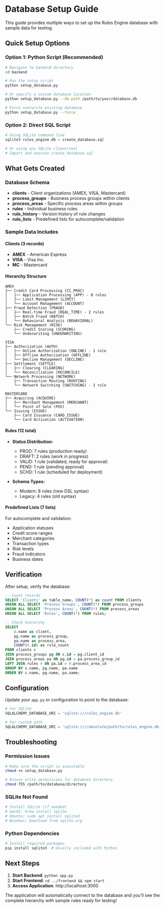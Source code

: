 # Database Setup Guide

This guide provides multiple ways to set up the Rules Engine database with sample data for testing.

## Quick Setup Options

### Option 1: Python Script (Recommended)
```bash
# Navigate to backend directory
cd backend

# Run the setup script
python setup_database.py

# Or specify a custom database location
python setup_database.py --db-path /path/to/your/database.db

# Force overwrite existing database
python setup_database.py --force
```

### Option 2: Direct SQL Script
```bash
# Using SQLite command line
sqlite3 rules_engine.db < create_database.sql

# Or using any SQLite client/tool
# Import and execute create_database.sql
```

## What Gets Created

### Database Schema
- **clients** - Client organizations (AMEX, VISA, Mastercard)
- **process_groups** - Business process groups within clients
- **process_areas** - Specific process areas within groups  
- **rules** - Individual business rules
- **rule_history** - Version history of rule changes
- **rule_lists** - Predefined lists for autocomplete/validation

### Sample Data Includes

#### Clients (3 records)
- **AMEX** - American Express
- **VISA** - Visa Inc.
- **MC** - Mastercard

#### Hierarchy Structure
```
AMEX
├── Credit Card Processing (CC_PROC)
│   ├── Application Processing (APP) - 8 rules
│   ├── Limit Management (LIMIT)
│   └── Account Management (ACCOUNT)
├── Fraud Detection (FRAUD)
│   ├── Real-time Fraud (REAL_TIME) - 2 rules
│   ├── Batch Fraud (BATCH)
│   └── Behavioral Analysis (BEHAVIORAL)
└── Risk Management (RISK)
    ├── Credit Scoring (SCORING)
    └── Underwriting (UNDERWRITING)

VISA
├── Authorization (AUTH)
│   ├── Online Authorization (ONLINE) - 1 rule
│   ├── Offline Authorization (OFFLINE)
│   └── Decline Management (DECLINE)
├── Settlement (SETTLE)
│   ├── Clearing (CLEARING)
│   └── Reconciliation (RECONCILE)
└── Network Processing (NETWORK)
    ├── Transaction Routing (ROUTING)
    └── Network Switching (SWITCHING) - 1 rule

MASTERCARD
├── Acquiring (ACQUIRE)
│   ├── Merchant Management (MERCHANT)
│   └── Point of Sale (POS)
└── Issuing (ISSUE)
    ├── Card Issuance (CARD_ISSUE)
    └── Card Activation (ACTIVATION)
```

#### Rules (12 total)
- **Status Distribution:**
  - PROD: 7 rules (production ready)
  - DRAFT: 2 rules (work in progress)
  - VALID: 1 rule (validated, ready for approval)
  - PEND: 1 rule (pending approval)
  - SCHD: 1 rule (scheduled for deployment)

- **Schema Types:**
  - Modern: 8 rules (new DSL syntax)
  - Legacy: 4 rules (old syntax)

#### Predefined Lists (7 lists)
For autocomplete and validation:
- Application statuses
- Credit score ranges  
- Merchant categories
- Transaction types
- Risk levels
- Fraud indicators
- Business dates

## Verification

After setup, verify the database:

```sql
-- Count records
SELECT 'Clients' as table_name, COUNT(*) as count FROM clients
UNION ALL SELECT 'Process Groups', COUNT(*) FROM process_groups  
UNION ALL SELECT 'Process Areas', COUNT(*) FROM process_areas
UNION ALL SELECT 'Rules', COUNT(*) FROM rules;

-- Check hierarchy
SELECT 
    c.name as client,
    pg.name as process_group,
    pa.name as process_area,
    COUNT(r.id) as rule_count
FROM clients c
JOIN process_groups pg ON c.id = pg.client_id
JOIN process_areas pa ON pg.id = pa.process_group_id
LEFT JOIN rules r ON pa.id = r.process_area_id
GROUP BY c.name, pg.name, pa.name
ORDER BY c.name, pg.name, pa.name;
```

## Configuration

Update your `app.py` or configuration to point to the database:

```python
# For SQLite
SQLALCHEMY_DATABASE_URI = 'sqlite:///rules_engine.db'

# For custom path
SQLALCHEMY_DATABASE_URI = 'sqlite:////absolute/path/to/rules_engine.db'
```

## Troubleshooting

### Permission Issues
```bash
# Make sure the script is executable
chmod +x setup_database.py

# Ensure write permissions for database directory
chmod 755 /path/to/database/directory
```

### SQLite Not Found
```bash
# Install SQLite (if needed)
# macOS: brew install sqlite
# Ubuntu: sudo apt install sqlite3
# Windows: Download from sqlite.org
```

### Python Dependencies
```bash
# Install required packages
pip install sqlite3  # Usually included with Python
```

## Next Steps

1. **Start Backend**: `python app.py`
2. **Start Frontend**: `cd ../frontend && npm start`
3. **Access Application**: http://localhost:3000

The application will automatically connect to the database and you'll see the complete hierarchy with sample rules ready for testing!
